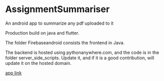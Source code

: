 # AssignmentSummariser
An android app to summarize any pdf uploaded to it

Production build on java and flutter.

The folder Firebaseandroid consists the frontend in Java.

The backend is hosted using pythonanywhere.com, and the code is in the folder server_side_scripts. Update it, and if it is a good contribution, will update it on the hosted domain.



[app link](https://play.google.com/store/apps/details?id=com.inanutshell.abhijithneilabraham.firebaseandroid)
